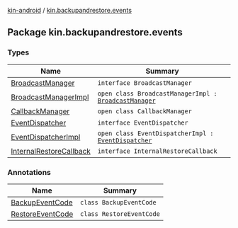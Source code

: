 [kin-android](../index.md) / [kin.backupandrestore.events](./index.md)

## Package kin.backupandrestore.events

### Types

| Name | Summary |
|---|---|
| [BroadcastManager](-broadcast-manager/index.md) | `interface BroadcastManager` |
| [BroadcastManagerImpl](-broadcast-manager-impl/index.md) | `open class BroadcastManagerImpl : `[`BroadcastManager`](-broadcast-manager/index.md) |
| [CallbackManager](-callback-manager/index.md) | `open class CallbackManager` |
| [EventDispatcher](-event-dispatcher/index.md) | `interface EventDispatcher` |
| [EventDispatcherImpl](-event-dispatcher-impl/index.md) | `open class EventDispatcherImpl : `[`EventDispatcher`](-event-dispatcher/index.md) |
| [InternalRestoreCallback](-internal-restore-callback/index.md) | `interface InternalRestoreCallback` |

### Annotations

| Name | Summary |
|---|---|
| [BackupEventCode](-backup-event-code/index.md) | `class BackupEventCode` |
| [RestoreEventCode](-restore-event-code/index.md) | `class RestoreEventCode` |
